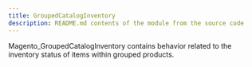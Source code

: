 ```yaml
---
title: GroupedCatalogInventory
description: README.md contents of the module from the source code
---
```


Magento_GroupedCatalogInventory contains behavior related to the inventory status of items within grouped products.
